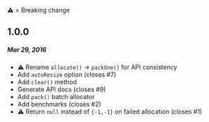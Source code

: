 :warning: = Breaking change

## 1.0.0
##### Mar 29, 2016
* :warning: Rename `allocate()` -> `packOne()` for API consistency
* Add `autoResize` option (closes #7)
* Add `clear()` method
* Generate API docs (closes #9)
* Add `pack()` batch allocator
* Add benchmarks (closes #2)
* :warning: Return `null` instead of `{-1,-1}` on failed allocation (closes #1)
